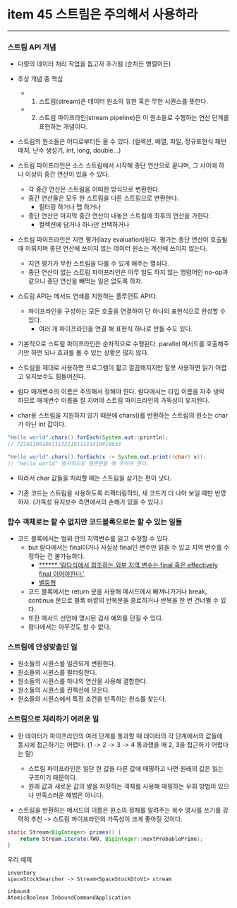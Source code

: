 # item 45 스트림은 주의해서 사용하라

---

### 스트림 API 개념 

- 다량의 데이터 처리 작업을 돕고자 추가됨 (순차든 병렬이든)

- 추상 개념 중 핵심
  - 1. 스트림(stream)은 데이터 원소의 유한 혹은 무한 시퀀스를 뜻한다.
  - 2. 스트림 파이프라인(stream pipeline)은 이 원소들로 수행하는 연산 단계를 표현하는 개념이다.

- 스트림의 원소들은 어디로부터든 올 수 있다. (컬렉션, 배열, 파일, 정규표현식 패턴 매처, 난수 생성기, int, long, double...)
  
- 스트림 파이프라인은 소스 스트림에서 시작해 종단 연산으로 끝나며, 그 사이에 하나 이상의 중간 연산이 있을 수 있다.
  - 각 중간 연산은 스트림을 어떠한 방식으로 변환한다.
  - 중간 연산들은 모두 한 스트림을 다른 스트림으로 변환한다.
    - 필터링 하거나 맵 하거나
  - 종단 연산은 마지막 중간 연산이 내놓은 스트림에 최후의 연산을 가한다.
    - 컬렉션에 담거나 하나만 선택하거나
  
- 스트림 파이프라인은 지연 평가(lazy evaluation)된다. 평가는 종단 연산이 호출될 때 이뤄지며 종단 연산에 쓰이지 않는 데이터 원소는 계산에 쓰이지 않는다.
  - 지연 평가가 무한 스트림을 다룰 수 있게 해주는 열쇠다.
  - 종단 연산이 없는 스트림 파이프라인은 아무 일도 하지 않는 명령어인 no-op과 같으니 종단 연산을 빼먹는 일은 없도록 하자.
  
- 스트림 API는 메서드 연쇄를 지원하는 플루언트 API다.
  - 파이프라인을 구성하는 모든 호출을 연결하여 단 하나의 표현식으로 완성할 수 있다. 
    - 여러 개 파이프라인을 연결 해 표현식 하나로 만들 수도 있다.
  
- 기본적으로 스트림 파이프라인은 순차적으로 수행된다. parallel 메서드를 호출해주기만 하면 되나 효과를 볼 수 있는 상황은 많지 않다.

- 스트림을 제대로 사용하면 프로그램이 짧고 깔끔해지지만 잘못 사용하면 읽기 어렵고 유지보수도 힘들어진다.

- 람다 매개변수의 이름은 주의해서 정해야 한다. 람다에서는 타입 이름을 자주 생략하므로 매개변수 이름을 잘 지어야 스트림 파이프라인의 가독성이 유지된다.

- char용 스트림을 지원하지 않기 때문에 chars()를 반환하는 스트림의 원소는 char가 아닌 int 값이다.
```java
"Hello world".chars().forEach(System.out::println);
// 721011081081113211911111410810033

"Hello world".chars().forEach(x -> System.out.print((char) x));
// "Hello world" 명시적으로 형변환을 해 주어야 한다.
```
- 따라서 char 값들을 처리할 때는 스트림을 삼가는 편이 낫다.

- 기존 코드는 스트림을 사용하도록 리팩터링하되, 새 코드가 더 나아 보일 때만 반영하자. (가독성 유지보수 측면에서의 손해가 있을 수 있다.)

### 함수 객체로는 할 수 없지만 코드블록으로는 할 수 있는 일들

- 코드 블록에서는 범위 안의 지역변수를 읽고 수정할 수 있다.
  - but 람다에서는 final이거나 사실상 final인 변수만 읽을 수 있고 지역 변수를 수정하는 건 불가능하다. 
    - [****** ‘람다식에서 참조하는 외부 지역 변수는 final 혹은 effectively final 이어야한다.’](https://vagabond95.me/posts/lambda-with-final/)
    - [밸둥형](https://www.baeldung.com/java-lambda-effectively-final-local-variables#:~:text=The%20basic%20reason%20this%20won,modify%20the%20start%20method%20parameter.)
  - 코드 블록에서는 return 문을 사용해 메서드에서 빠져나가거나 break, continue 문으로 블록 바깥의 반복문을 종료하거나 반복을 한 번 건너뛸 수 있다.
  - 또한 메서드 선언에 명시된 검사 예외를 던질 수 있다. 
  - 람다에서는 아무것도 할 수 없다.
  
### 스트림에 안성맞춤인 일

- 원소들의 시퀀스를 일관되게 변환한다.
- 원소들의 시퀀스를 필터링한다.
- 원소들의 시퀀스를 하나의 연산을 사용해 결합한다.
- 원소들의 시퀀스를 컨렉션에 모은다.
- 원소들의 시퀀스에서 특정 조건을 만족하는 원소를 찾는다.


### 스트림으로 처리하기 어려운 일 

- 한 데이터가 파이프라인의 여러 단계를 통과할 때 데이터의 각 단계에서의 값들에 동시에 접근하기는 어렵다. (1 -> 2 -> 3 -> 4 통과했을 때 2, 3을 접근하기 어렵다는 말)
  - 스트림 파이프라인은 일단 한 값을 다른 값에 매핑하고 나면 원래의 값은 잃는 구조이기 때문이다.
  - 원래 값과 새로운 값의 쌍을 저장하는 객체를 사용해 매핑하는 우회 방법이 있으나 만족스러운 해법은 아니다.
  
- 스트림을 반환하는 메서드의 이름은 원소의 정체를 알려주는 복수 명사를 쓰기를 강력히 추천 -> 스트림 파이프라인의 가독성이 크게 좋아질 것이다.
```java
static Stream<BigInteger> primes() {
    return Stream.iterate(TWO, BigInteger::nextProbablePrime);
}
```

우리 예제
```
inventory
spaceStockSearcher -> Stream<SpaceStockDtoV1> stream
```

```
inbound
AtomicBoolean InboundCommandApplication
```